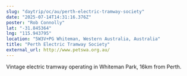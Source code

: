 ```yaml
---
slug: "daytrip/oc/au/perth-electric-tramway-society"
date: "2025-07-14T14:31:16.376Z"
poster: "Rob Connolly"
lat: "-31.845364"
lng: "115.943795"
location: "5W3V+PG Whiteman, Western Australia, Australia"
title: "Perth Electric Tramway Society"
external_url: http://www.petswa.org.au/
---
```

Vintage electric tramway operating in Whiteman Park, 16km from Perth.